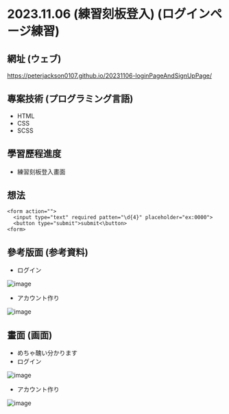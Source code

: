 # 2023.11.06 (練習刻板登入) (ログインページ練習)

## 網址 (ウェブ)
https://peterjackson0107.github.io/20231106-loginPageAndSignUpPage/

## 專案技術 (プログラミング言語)
- HTML
- CSS
- SCSS

## 學習歷程進度

* 練習刻板登入畫面

## 想法
```
<form action="">
  <input type="text" required patten="\d{4}" placeholder="ex:0000">
  <button type="submit">submit<\button>
<form>
```

## 參考版面 (参考資料)
* ログイン

![image](https://github.com/peterjackson0107/20231106-loginPagePractice/assets/151004314/dfb83c67-27c0-4896-9563-d6331961e802)

* アカウント作り

![image](https://github.com/peterjackson0107/20231106-loginPagePractice/assets/151004314/21b44d92-2ece-4b39-95c9-c92d2ed7a44f)

## 畫面 (画面)
* めちゃ醜い分かります
* ログイン

![image](https://github.com/peterjackson0107/20231106-loginPagePractice/assets/151004314/77d413f5-c13c-4266-940e-09be1e724088)

* アカウント作り

![image](https://github.com/peterjackson0107/20231106-loginPagePractice/assets/151004314/c9e5738b-eb33-424b-ac9a-a236a6c20f24)

